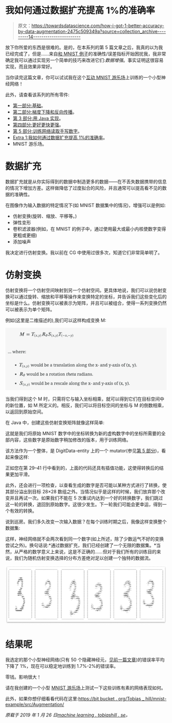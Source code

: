 # 我如何通过数据扩充提高 1%的准确率

> 原文：<https://towardsdatascience.com/how-i-got-1-better-accuracy-by-data-augmentation-2475c509349a?source=collection_archive---------14----------------------->

放下你所爱的东西是很难的。是的，在本系列的第 5 篇文章之后，我真的以为我已经完成了，但是……来自[和 MNIST 例子](/part-5-training-the-network-to-read-handwritten-digits-c2288f1a2de3)的准确性/误差指标开始困扰我，我非常确定我可以通过实现另一个简单的技巧来改进它们:*数据增强*。事实证明这很容易实现，而且效果非常好。

当你读完这篇文章，你可以试试我在这个[互动 MNIST 游乐场](https://machinelearning.tobiashill.se/extra-2-a-mnist-playground/)上训练的一个小型神经网络！

此外，请查看该系列的所有零件:

*   [第一部分:基础](https://medium.com/@tobias_hill/part-1-a-neural-network-from-scratch-foundation-e2d119df0f40)。
*   [第二部分:梯度下降和反向传播](https://medium.com/@tobias_hill/part-2-gradient-descent-and-backpropagation-bf90932c066a)。
*   [第 3 部分:用 Java 实现](https://medium.com/@tobias_hill/part-3-implementation-in-java-7bd305faad0)。
*   [第四部分:更好更快更强](https://medium.com/@tobias_hill/part-4-better-faster-stronger-dd6ded07b74f)。
*   [第 5 部分:训练网络读取手写数字](https://medium.com/@tobias_hill/part-5-training-the-network-to-read-handwritten-digits-c2288f1a2de3)。
*   [Extra 1:我如何通过数据扩充提高 1%的准确率](https://medium.com/@tobias_hill/extra-1-how-i-got-1-better-accuracy-by-data-augmentation-2475c509349a)。
*   MNIST 游乐场。

# 数据扩充

数据扩充就是从你实际得到的数据中制造更多的数据——在不丢失数据携带的信息的情况下增加方差。这样做降低了过度拟合的风险，并且通常可以提高看不见的数据的准确性。

在图像作为输入数据的特定情况下(如 MNIST 数据集中的情况)，增强可以是例如:

*   仿射变换(旋转、缩放、平移等。)
*   弹性变形
*   卷积滤波器(例如，在 MNIST 的例子中，通过使用最大或最小内核使数字变得更粗或更细)
*   添加噪声

我决定进行仿射变换。我以前在 CG 中使用过很多次，知道它们非常简单明了。

# 仿射变换

仿射变换将一个仿射空间映射到另一个仿射空间。更具体地说，我们可以说仿射变换可以通过旋转、缩放和平移等操作来变换特定的坐标，并告诉我们这些变化后的坐标是什么。仿射变换可以被表示为矩阵，并且可以被组合，使得一系列变换仍然可以被表示为单个矩阵。

例如(这里是二维描述的),我们可以这样构成变换 M:

![](img/1ca787d0691334e95459c9dfe12fa445.png)

当我们得到这个 M 时，只需将它与输入坐标相乘，就可以得到它们在目标空间中的新位置，如 M 所定义的。相反，我们可以将目标空间的坐标与 M 的倒数相乘，以返回到原始空间。

在 Java 中，创建这些仿射变换矩阵就像这样简单:

这就是我们将原始 MNIST 数字中的坐标转换为新的虚构数字中的坐标所需要的全部内容，这些数字是原始数字稍加修改的版本，用于训练网络。

该方法作为一个整体，是 DigitData-entity 上的一个 mutator(参见[第 5 部分](/part-5-training-the-network-to-read-handwritten-digits-c2288f1a2de3))，看起来像这样:

正如您在第 29–41 行中看到的，上面的代码还具有插值功能，这使得转换后的结果更加平滑。

此外，还会进行一项检查，以查看生成的数字是否可能以某种方式进行了转换，使其部分溢出到目标 28×28 数组之外。当情况似乎是这样的时候，我们放弃那个改变并且再试一次。如果我们不能在 5 次重试内达到一个好的转换数字，我们跳过这一轮的转换，退回到原始数字。这很少发生。下一轮我们可能会更幸运，得到一个有效的转换。

说到巡房。我们多久改变一次输入数据？在每个训练时期之后，我像这样变换整个数据集:

这样，神经网络就不会两次看到同一个数字(如上所述，除了少数运气不好的变换尝试之外)。换句话说:*通过数据扩充，我们已经创建了一个无限的数据集。*当然，从严格的数学意义上来说，这是不正确的……但对于我们所有的训练目的来说，我们为随机仿射变换选择的分布方差绝对足以创建一个独特的数据流。

![](img/b6b38b40863cc96063c58a15a8e1f1d7.png)

# 结果呢

我选定的那个小型神经网络(只有 50 个隐藏神经元，[见前一篇文章](/part-5-training-the-network-to-read-handwritten-digits-c2288f1a2de3))的错误率平均下降了 1%，现在可以稳定地训练到 1.7%-2%的错误率。

零钱。影响很大！

请在我创建的一个小型 [MNIST 游乐场](https://machinelearning.tobiashill.se/extra-2-a-mnist-playground/)上测试一下这些训练有素的网络表现如何。

此外，如果你想仔细看看代码在这里:[https://bit bucket . org/Tobias _ hill/mnist-example/src/Augmentation/](https://bitbucket.org/tobias_hill/mnist-example/src/Augmentation/)

*原载于 2019 年 1 月 26 日*[*machine learning . tobiashill . se*](https://machinelearning.tobiashill.se/extra-1-data-augmentation/)*。*
